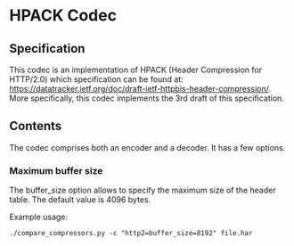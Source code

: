 HPACK Codec
===========

Specification
-------------
This codec is an implementation of HPACK (Header Compression for HTTP/2.0) which specification can be found at:
https://datatracker.ietf.org/doc/draft-ietf-httpbis-header-compression/. More specifically, this codec implements the 3rd draft of this specification.

Contents
--------
The codec comprises both an encoder and a decoder. It has a few options.

### Maximum buffer size

The buffer_size option allows to specify the maximum size of the header table.
The default value is 4096 bytes.

Example usage: 

	./compare_compressors.py -c "http2=buffer_size=8192" file.har
